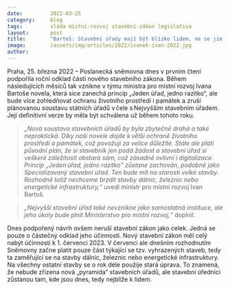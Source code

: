 ```yaml
---
date:         2022-03-25
category:     blog
tags:         vláda místní-rozvoj stavební-zákon legislativa 
layout:       post
title:        "Bartoš: Stavební úřady mají být blízko lidem, ne se jim vzdalovat. Změna stavebního zákona má zabránit kolapsu stavebního řízení"
image:        /assets/img/articles/2022/ivanek-ivan-2022.jpg 
author:       
---
```


Praha, 25. března 2022 – Poslanecká sněmovna dnes v prvním čtení podpořila roční odklad části nového stavebního zákona. Během následujících měsíců tak vznikne v týmu ministra pro místní rozvoj Ivana Bartoše novela, která sice zanechá princip „Jeden úřad, jedno razítko“, ale bude více zohledňovat ochranu životního prostředí i památek a zruší plánovanou soustavu státních úřadů v čele s Nejvyšším stavebním úřadem. Její definitivní verze by měla být schválena už během tohoto roku. 

> *„Nová soustava stavebních úřadů by byla zbytečně drahá a také nepraktická. Díky naší novele dojde k větší ochraně životního prostředí a památek, což považuji za velice důležité. Stále ale platí původní plán, že si stavebník jen podá žádost a stavební úřad si veškeré záležitosti obstará sám, což zásadně ovlivní i digitalizace. Princip „Jeden úřad, jedno razítko" zůstane zachován, podobně jako Specializovaný stavební úřad. Ten bude mít na starosti velké stavby. Rozhodně totiž nechceme brzdit stavby dálnic, železnic nebo energetické infrastruktury,“* uvedl ministr pro místní rozvoj Ivan Bartoš. 

> *„Nejvyšší stavební úřad také nevznikne jako samostatná instituce, ale jeho úkoly bude plnit Ministerstvo pro místní rozvoj,“* doplnil.       

Dnes podpořený návrh ovšem neruší stavební zákon jako celek. Jedná se pouze o částečný odklad jeho účinnosti. Nový stavební zákon měl celý nabýt účinnosti k 1. červenci 2023. V červenci ale dnešním rozhodnutím Sněmovny začne platit pouze část týkající se tzv. vyhrazených staveb, tedy ta zaměřující se na stavby dálnic, železnic nebo energetické infrastruktury. Na všechny ostatní stavby se o rok déle použije stará úprava. To znamená, že nebude zřízena nová „pyramida“ stavebních úřadů, ale stavební úředníci zůstanou tam, kde jsou dnes, tedy nejblíže k lidem. 


